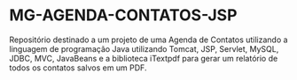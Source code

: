 # MG-AGENDA-CONTATOS-JSP
Repositório destinado a um projeto de uma Agenda de Contatos utilizando a linguagem de programação Java utilizando Tomcat, JSP, Servlet, MySQL, JDBC, MVC, JavaBeans e a biblioteca iTextpdf para gerar um relatório de todos os contatos salvos em um PDF.

